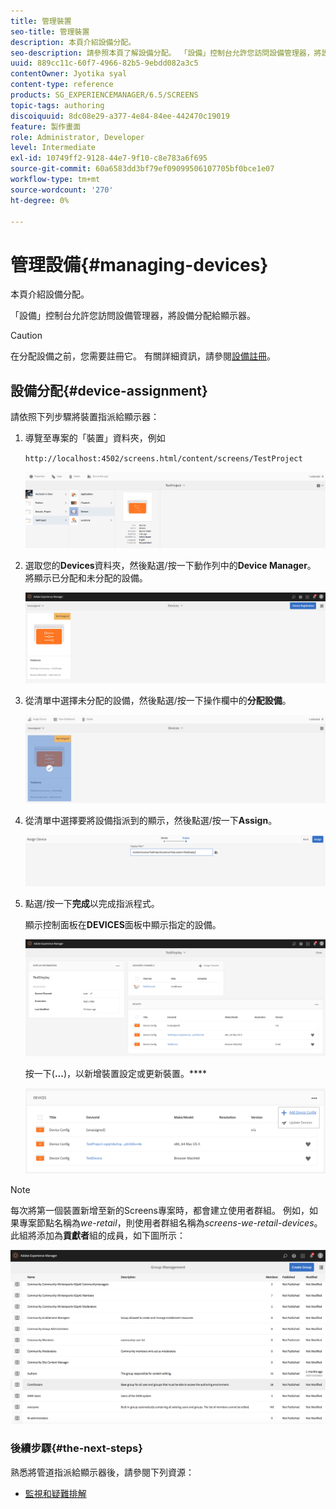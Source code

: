 ```yaml
---
title: 管理裝置
seo-title: 管理裝置
description: 本頁介紹設備分配。
seo-description: 請參照本頁了解設備分配。 「設備」控制台允許您訪問設備管理器，將設備分配給顯示器。
uuid: 889cc11c-60f7-4966-82b5-9ebdd082a3c5
contentOwner: Jyotika syal
content-type: reference
products: SG_EXPERIENCEMANAGER/6.5/SCREENS
topic-tags: authoring
discoiquuid: 8dc08e29-a377-4e84-84ee-442470c19019
feature: 製作畫面
role: Administrator, Developer
level: Intermediate
exl-id: 10749ff2-9128-44e7-9f10-c8e783a6f695
source-git-commit: 60a6583dd3bf79ef09099506107705bf0bce1e07
workflow-type: tm+mt
source-wordcount: '270'
ht-degree: 0%

---
```


# 管理設備{#managing-devices}

本頁介紹設備分配。

「設備」控制台允許您訪問設備管理器，將設備分配給顯示器。

>[!CAUTION]
>
>在分配設備之前，您需要註冊它。 有關詳細資訊，請參閱[設備註冊](device-registration.md)。

## 設備分配{#device-assignment}

請依照下列步驟將裝置指派給顯示器：

1. 導覽至專案的「裝置」資料夾，例如

   `http://localhost:4502/screens.html/content/screens/TestProject`

   ![chlimage_1-32](assets/chlimage_1-32.png)

1. 選取您的&#x200B;**Devices**&#x200B;資料夾，然後點選/按一下動作列中的&#x200B;**Device Manager**。 將顯示已分配和未分配的設備。

   ![chlimage_1-33](assets/chlimage_1-33.png)

1. 從清單中選擇未分配的設備，然後點選/按一下操作欄中的&#x200B;**分配設備**。

   ![chlimage_1-34](assets/chlimage_1-34.png)

1. 從清單中選擇要將設備指派到的顯示，然後點選/按一下&#x200B;**Assign**。

   ![chlimage_1-35](assets/chlimage_1-35.png)

1. 點選/按一下&#x200B;**完成**&#x200B;以完成指派程式。


   顯示控制面板在&#x200B;**DEVICES**&#x200B;面板中顯示指定的設備。

   ![chlimage_1-37](assets/chlimage_1-37.png)

   按一下(**...**)，以新增裝置設定或更新裝置。****

   ![chlimage_1-38](assets/chlimage_1-38.png)

>[!NOTE]
>
>每次將第一個裝置新增至新的Screens專案時，都會建立使用者群組。
>例如，如果專案節點名稱為&#x200B;*we-retail*，則使用者群組名稱為&#x200B;*screens-we-retail-devices*。
>此組將添加為&#x200B;**貢獻者**&#x200B;組的成員，如下圖所示：

![chlimage_1-39](assets/chlimage_1-39.png)

### 後續步驟{#the-next-steps}

熟悉將管道指派給顯示器後，請參閱下列資源：

* [監視和疑難排解](monitoring-screens.md)
